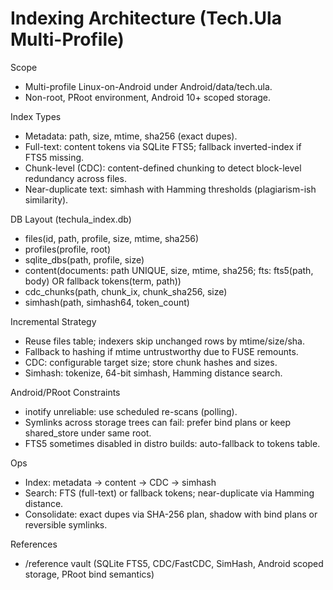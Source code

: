 # Indexing Architecture (Tech.Ula Multi-Profile)

Scope
- Multi-profile Linux-on-Android under Android/data/tech.ula.
- Non-root, PRoot environment, Android 10+ scoped storage.

Index Types
- Metadata: path, size, mtime, sha256 (exact dupes).
- Full-text: content tokens via SQLite FTS5; fallback inverted-index if FTS5 missing.
- Chunk-level (CDC): content-defined chunking to detect block-level redundancy across files.
- Near-duplicate text: simhash with Hamming thresholds (plagiarism-ish similarity).

DB Layout (techula_index.db)
- files(id, path, profile, size, mtime, sha256)
- profiles(profile, root)
- sqlite_dbs(path, profile, size)
- content(documents: path UNIQUE, size, mtime, sha256; fts: fts5(path, body) OR fallback tokens(term, path))
- cdc_chunks(path, chunk_ix, chunk_sha256, size)
- simhash(path, simhash64, token_count)

Incremental Strategy
- Reuse files table; indexers skip unchanged rows by mtime/size/sha.
- Fallback to hashing if mtime untrustworthy due to FUSE remounts.
- CDC: configurable target size; store chunk hashes and sizes.
- Simhash: tokenize, 64-bit simhash, Hamming distance search.

Android/PRoot Constraints
- inotify unreliable: use scheduled re-scans (polling).
- Symlinks across storage trees can fail: prefer bind plans or keep shared_store under same root.
- FTS5 sometimes disabled in distro builds: auto-fallback to tokens table.

Ops
- Index: metadata → content → CDC → simhash
- Search: FTS (full-text) or fallback tokens; near-duplicate via Hamming distance.
- Consolidate: exact dupes via SHA-256 plan, shadow with bind plans or reversible symlinks.

References
- /reference vault (SQLite FTS5, CDC/FastCDC, SimHash, Android scoped storage, PRoot bind semantics)